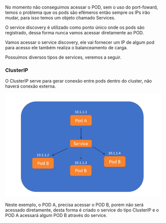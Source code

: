 No momento não conseguimos acessar o POD, sem o uso do port-foward, temos o problema que os pods são efêmeros então sempre os IPs irão mudar, para isso temos um objeto chamado Services.

O service discovery é utilizado  como ponto único onde os pods são registrado, dessa forma nunca vamos acessar diretamente ao POD.

Vamos acessar o service discovery, ele vai fornecer um IP de algum pod para acesso ele também realiza o balanceamento de carga.

Possuímos diversos tipos de services, veremos a seguir.


### **ClusterIP**

O ClusterIP serve para gerar conexão entre pods dentro do cluster, não haverá conexão externa.

![](../imagens/service-clusterip.png)

Neste exemplo, o POD A, precisa acessar o POD B, porem não será acessado diretamente, desta forma é criado o service do tipo ClusterIP e o POD A acessará algum POD B através do service.

